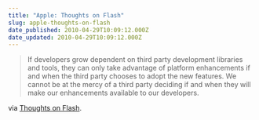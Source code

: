 ```yaml
---
title: "Apple: Thoughts on Flash"
slug: apple-thoughts-on-flash
date_published: 2010-04-29T10:09:12.000Z
date_updated: 2010-04-29T10:09:12.000Z
---
```


> If developers grow dependent on third party development libraries and tools, they can only take advantage of platform enhancements if and when the third party chooses to adopt the new features. We cannot be at the mercy of a third party deciding if and when they will make our enhancements available to our developers.

via [Thoughts on Flash](http://www.apple.com/hotnews/thoughts-on-flash/).
